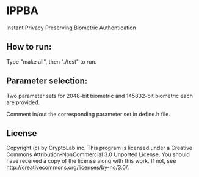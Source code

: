 # IPPBA
Instant Privacy Preserving Biometric Authentication

## How to run:

Type "make all", then "./test" to run.

## Parameter selection: 
Two parameter sets for 2048-bit biometric and 145832-bit biometric each are provided.

Comment in/out the corresponding parameter set in define.h file.


## License
Copyright (c) by CryptoLab inc. This program is licensed under a Creative Commons Attribution-NonCommercial 3.0 Unported License. You should have received a copy of the license along with this work. If not, see http://creativecommons.org/licenses/by-nc/3.0/.

